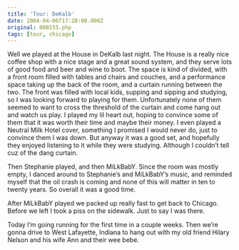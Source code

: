 ```yaml
---
title: 'Tour: DeKalb'
date: 2004-04-06T17:28:00.000Z
original: 000155.php
tags: [tour, chicago]
---
```


Well we played at the House in DeKalb last night. The House is a really nice coffee shop with a nice stage and a great sound system, and they serve lots of good food and beer and wine to boot. The space is kind of divided, with a front room filled with tables and chairs and couches, and a performance space taking up the back of the room, and a curtain running between the two. The front was filled with local kids, supping and sipping and studying, so I was looking forward to playing for them. Unfortunately none of them seemed to want to cross the threshold of the curtain and come hang out and watch us play. I played my lil heart out, hoping to convince some of them that it was worth their time and maybe their money. I even played a Neutral Milk Hotel cover, something I promised I would never do, just to convince them I was down. But anyway it was a good set, and hopefully they enjoyed listening to it while they were studying. Although I couldn’t tell cuz of the dang curtain.

Then Stephanie played, and then MiLkBabY. Since the room was mostly empty, I danced around to Stephanie’s and MiLkBabY’s music, and reminded myself that the oil crash is coming and none of this will matter in ten to twenty years. So overall it was a good time.

After MiLkBabY played we packed up really fast to get back to Chicago. Before we left I took a piss on the sidewalk. Just to say I was there.

Today I’m going running for the first time in a couple weeks. Then we’re gonna drive to West Lafayette, Indiana to hang out with my old friend Hilary Nelson and his wife Ann and their wee bebe.
